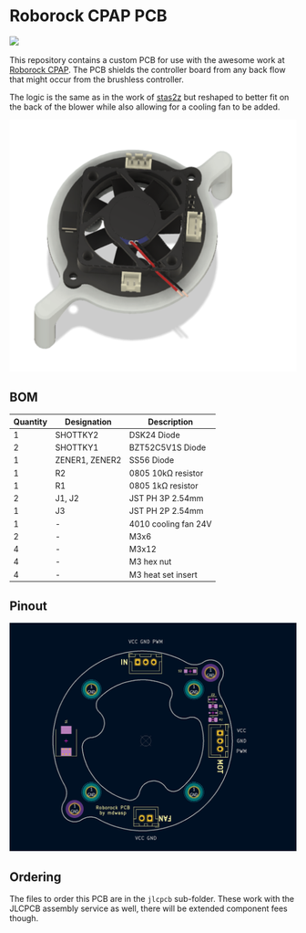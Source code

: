 # Roborock CPAP PCB

[![](https://dcbadge.vercel.app/api/server/APw7rgPGPf)](https://discord.gg/APw7rgPGPf)

This repository contains a custom PCB for use with the awesome work at [Roborock CPAP](https://github.com/condottab/Roborock-CPAP). The PCB shields the controller board from any back flow that might occur from the brushless controller.

The logic is the same as in the work of [stas2z](https://github.com/stas2z) but reshaped to better fit on the back of the blower while also allowing
for a cooling fan to be added.

![](assets/cpap_render.png)

## BOM

| Quantity | Designation    | Description          |
|----------|----------------|----------------------|
| 1        | SHOTTKY2       | DSK24 Diode          |
| 2        | SHOTTKY1       | BZT52C5V1S Diode     |
| 1        | ZENER1, ZENER2 | SS56 Diode           |
| 1        | R2             | 0805 10kΩ resistor   |
| 1        | R1             | 0805 1kΩ resistor    |
| 2        | J1, J2         | JST PH 3P 2.54mm     |
| 1        | J3             | JST PH 2P 2.54mm     |
| 1        | -              | 4010 cooling fan 24V |
| 2        | -              | M3x6                 |
| 4        | -              | M3x12                |
| 4        | -              | M3 hex nut           |
| 4        | -              | M3 heat set insert   |

## Pinout

![](assets/pinout.png)

## Ordering

The files to order this PCB are in the `jlcpcb` sub-folder. These work with the JLCPCB assembly service as well, there will be extended component fees though.
